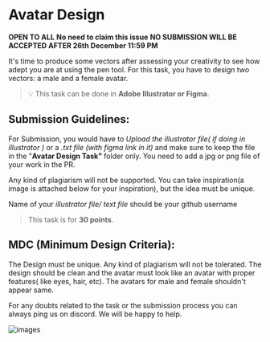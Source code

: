 # Avatar Design

**OPEN TO ALL** **No need to claim this issue** **NO SUBMISSION WILL BE ACCEPTED AFTER 26th December 11:59 PM**

It's time to produce some vectors after assessing your creativity to see how adept you are at using the pen tool. For this task, you have to design two vectors: a male and a female avatar.

> 💡 This task can be done in **Adobe Illustrator or Figma**.

## Submission Guidelines:

For Submission, you would have to *Upload the illustrator file( if doing in illustrator )* or a *.txt file (with figma link in it)* and make sure to keep the file in the "**Avatar Design Task”** folder only. You need to add a jpg or png file of your work in the PR. 

Any kind of plagiarism will not be supported. You can take inspiration(a image is attached below for your inspiration), but the idea must be unique. 

Name of your *illustrator file/ text file* should be your github username

> This task is for **30 points**.

## **MDC (Minimum Design Criteria):**

The Design must be unique. Any kind of plagiarism will not be tolerated. The design should be clean and the avatar must look like an avatar with proper features( like eyes, hair, etc). The avatars for male and female shouldn't appear same.

For any doubts related to the task or the submission process you can always ping us on discord. We will be happy to help.

![images](https://user-images.githubusercontent.com/97426868/209167392-73b5e1ad-9633-4a76-9875-d0461edafdfe.png)
